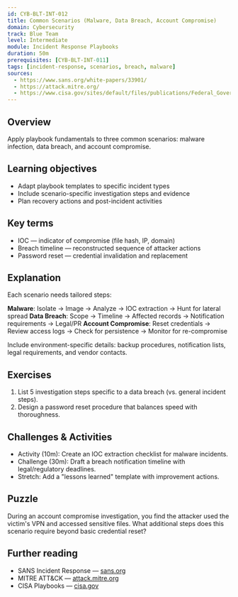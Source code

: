 ```yaml
---
id: CYB-BLT-INT-012
title: Common Scenarios (Malware, Data Breach, Account Compromise)
domain: Cybersecurity
track: Blue Team
level: Intermediate
module: Incident Response Playbooks
duration: 50m
prerequisites: [CYB-BLT-INT-011]
tags: [incident-response, scenarios, breach, malware]
sources:
  - https://www.sans.org/white-papers/33901/
  - https://attack.mitre.org/
  - https://www.cisa.gov/sites/default/files/publications/Federal_Government_Cybersecurity_Incident_and_Vulnerability_Response_Playbooks_508C.pdf
---
```


## Overview

Apply playbook fundamentals to three common scenarios: malware infection, data breach, and account compromise.

## Learning objectives

- Adapt playbook templates to specific incident types
- Include scenario-specific investigation steps and evidence
- Plan recovery actions and post-incident activities

## Key terms

- IOC — indicator of compromise (file hash, IP, domain)
- Breach timeline — reconstructed sequence of attacker actions
- Password reset — credential invalidation and replacement

## Explanation

Each scenario needs tailored steps:

**Malware**: Isolate -> Image -> Analyze -> IOC extraction -> Hunt for lateral spread
**Data Breach**: Scope -> Timeline -> Affected records -> Notification requirements -> Legal/PR
**Account Compromise**: Reset credentials -> Review access logs -> Check for persistence -> Monitor for re-compromise

Include environment-specific details: backup procedures, notification lists, legal requirements, and vendor contacts.

## Exercises

1. List 5 investigation steps specific to a data breach (vs. general incident steps).
2. Design a password reset procedure that balances speed with thoroughness.

## Challenges & Activities

- Activity (10m): Create an IOC extraction checklist for malware incidents.
- Challenge (30m): Draft a breach notification timeline with legal/regulatory deadlines.
- Stretch: Add a "lessons learned" template with improvement actions.

## Puzzle

During an account compromise investigation, you find the attacker used the victim's VPN and accessed sensitive files. What additional steps does this scenario require beyond basic credential reset?

## Further reading

- SANS Incident Response — [sans.org](https://www.sans.org/white-papers/33901/)
- MITRE ATT&CK — [attack.mitre.org](https://attack.mitre.org/)
- CISA Playbooks — [cisa.gov](https://www.cisa.gov/sites/default/files/publications/Federal_Government_Cybersecurity_Incident_and_Vulnerability_Response_Playbooks_508C.pdf)
